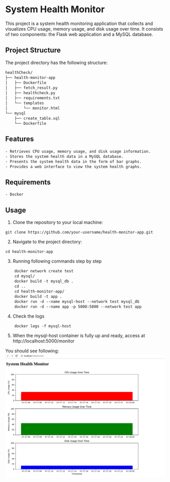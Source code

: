 # System Health Monitor

This project is a system health monitoring application that collects and visualizes CPU usage, memory usage, and disk usage over time. It consists of two components: the Flask web application and a MySQL database.

## Project Structure

The project directory has the following structure:

```
healthCheck/
├── health-monitor-app
│   ├── Dockerfile
│   ├── fetch_result.py
│   ├── healthcheck.py
│   ├── requirements.txt
│   └── templates
│       └── monitor.html
└── mysql
    ├── create_table.sql
    └── Dockerfile

```

## Features
	- Retrieves CPU usage, memory usage, and disk usage information.
	- Stores the system health data in a MySQL database.
	- Presents the system health data in the form of bar graphs.
	- Provides a web interface to view the system health graphs.

##  Requirements
	- Docker

## Usage

1. Clone the repository to your local machine:

```
git clone https://github.com/your-username/health-monitor-app.git
```

2. Navigate to the project directory:

```
cd health-monitor-app
```

3. Running following commands step by step

```
	docker network create test
	cd mysql/
	docker build -t mysql_db .
	cd ..
	cd health-monitor-app/
	docker build -t app .
	docker run -d --name mysql-host --network test mysql_db
	docker run -d --name app -p 5000:5000 --network test app
```
 
4. Check the logs

```
	docker logs -f mysql-host
```

5. When the mysql-host container is fully up and ready, access at http://localhost:5000/monitor

You should see following:
![System Health Monitor graph](https://github.com/prabinkc2046/health-monitor-app/blob/main/Screenshot%20of%20monitor.png)

